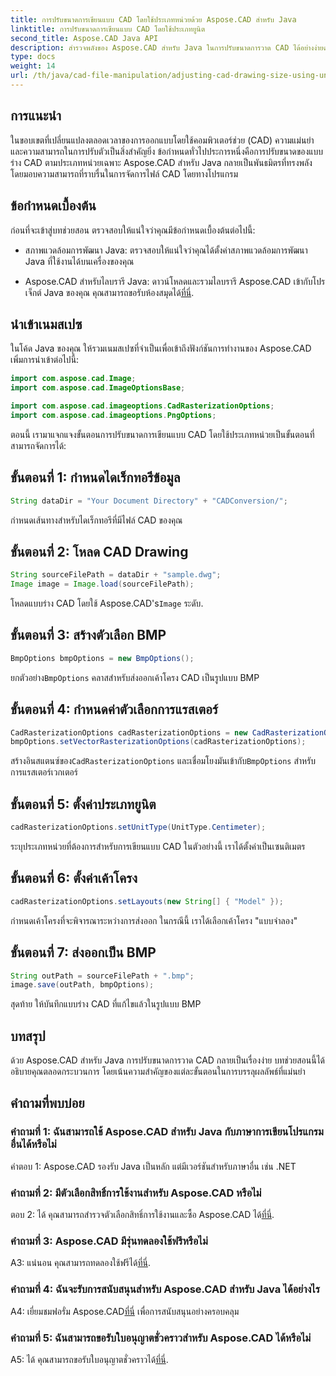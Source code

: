 ```yaml
---
title: การปรับขนาดการเขียนแบบ CAD โดยใช้ประเภทหน่วยด้วย Aspose.CAD สำหรับ Java
linktitle: การปรับขนาดการเขียนแบบ CAD โดยใช้ประเภทยูนิต
second_title: Aspose.CAD Java API
description: สำรวจพลังของ Aspose.CAD สำหรับ Java ในการปรับขนาดการวาด CAD ได้อย่างง่ายดาย ปฏิบัติตามคำแนะนำทีละขั้นตอนของเราเพื่อความแม่นยำและความสามารถในการปรับเปลี่ยน
type: docs
weight: 14
url: /th/java/cad-file-manipulation/adjusting-cad-drawing-size-using-unit-type/
---
```

## การแนะนำ

ในขอบเขตที่เปลี่ยนแปลงตลอดเวลาของการออกแบบโดยใช้คอมพิวเตอร์ช่วย (CAD) ความแม่นยำและความสามารถในการปรับตัวเป็นสิ่งสำคัญยิ่ง ข้อกำหนดทั่วไปประการหนึ่งคือการปรับขนาดของแบบร่าง CAD ตามประเภทหน่วยเฉพาะ Aspose.CAD สำหรับ Java กลายเป็นพันธมิตรที่ทรงพลัง โดยมอบความสามารถที่ราบรื่นในการจัดการไฟล์ CAD โดยทางโปรแกรม

## ข้อกำหนดเบื้องต้น

ก่อนที่จะเข้าสู่บทช่วยสอน ตรวจสอบให้แน่ใจว่าคุณมีข้อกำหนดเบื้องต้นต่อไปนี้:

- สภาพแวดล้อมการพัฒนา Java: ตรวจสอบให้แน่ใจว่าคุณได้ตั้งค่าสภาพแวดล้อมการพัฒนา Java ที่ใช้งานได้บนเครื่องของคุณ

-  Aspose.CAD สำหรับไลบรารี Java: ดาวน์โหลดและรวมไลบรารี Aspose.CAD เข้ากับโปรเจ็กต์ Java ของคุณ คุณสามารถขอรับห้องสมุดได้[ที่นี่](https://releases.aspose.com/cad/java/).

## นำเข้าเนมสเปซ

ในโค้ด Java ของคุณ ให้รวมเนมสเปซที่จำเป็นเพื่อเข้าถึงฟังก์ชันการทำงานของ Aspose.CAD เพิ่มการนำเข้าต่อไปนี้:

```java
import com.aspose.cad.Image;
import com.aspose.cad.ImageOptionsBase;

import com.aspose.cad.imageoptions.CadRasterizationOptions;
import com.aspose.cad.imageoptions.PngOptions;
```

ตอนนี้ เรามาแจกแจงขั้นตอนการปรับขนาดการเขียนแบบ CAD โดยใช้ประเภทหน่วยเป็นขั้นตอนที่สามารถจัดการได้:

## ขั้นตอนที่ 1: กำหนดไดเร็กทอรีข้อมูล

```java
String dataDir = "Your Document Directory" + "CADConversion/";
```

กำหนดเส้นทางสำหรับไดเร็กทอรีที่มีไฟล์ CAD ของคุณ

## ขั้นตอนที่ 2: โหลด CAD Drawing

```java
String sourceFilePath = dataDir + "sample.dwg";
Image image = Image.load(sourceFilePath);
```

 โหลดแบบร่าง CAD โดยใช้ Aspose.CAD's`Image` ระดับ.

## ขั้นตอนที่ 3: สร้างตัวเลือก BMP

```java
BmpOptions bmpOptions = new BmpOptions();
```

 ยกตัวอย่าง`BmpOptions` คลาสสำหรับส่งออกเค้าโครง CAD เป็นรูปแบบ BMP

## ขั้นตอนที่ 4: กำหนดค่าตัวเลือกการแรสเตอร์

```java
CadRasterizationOptions cadRasterizationOptions = new CadRasterizationOptions();
bmpOptions.setVectorRasterizationOptions(cadRasterizationOptions);
```

 สร้างอินสแตนซ์ของ`CadRasterizationOptions` และเชื่อมโยงมันเข้ากับ`BmpOptions` สำหรับการแรสเตอร์เวกเตอร์

## ขั้นตอนที่ 5: ตั้งค่าประเภทยูนิต

```java
cadRasterizationOptions.setUnitType(UnitType.Centimeter);
```

ระบุประเภทหน่วยที่ต้องการสำหรับการเขียนแบบ CAD ในตัวอย่างนี้ เราได้ตั้งค่าเป็นเซนติเมตร

## ขั้นตอนที่ 6: ตั้งค่าเค้าโครง

```java
cadRasterizationOptions.setLayouts(new String[] { "Model" });
```

กำหนดเค้าโครงที่จะพิจารณาระหว่างการส่งออก ในกรณีนี้ เราได้เลือกเค้าโครง "แบบจำลอง"

## ขั้นตอนที่ 7: ส่งออกเป็น BMP

```java
String outPath = sourceFilePath + ".bmp";
image.save(outPath, bmpOptions);
```

สุดท้าย ให้บันทึกแบบร่าง CAD ที่แก้ไขแล้วในรูปแบบ BMP

## บทสรุป

ด้วย Aspose.CAD สำหรับ Java การปรับขนาดการวาด CAD กลายเป็นเรื่องง่าย บทช่วยสอนนี้ได้อธิบายคุณตลอดกระบวนการ โดยเน้นความสำคัญของแต่ละขั้นตอนในการบรรลุผลลัพธ์ที่แม่นยำ

## คำถามที่พบบ่อย

### คำถามที่ 1: ฉันสามารถใช้ Aspose.CAD สำหรับ Java กับภาษาการเขียนโปรแกรมอื่นได้หรือไม่

คำตอบ 1: Aspose.CAD รองรับ Java เป็นหลัก แต่มีเวอร์ชันสำหรับภาษาอื่น เช่น .NET

### คำถามที่ 2: มีตัวเลือกสิทธิ์การใช้งานสำหรับ Aspose.CAD หรือไม่

 ตอบ 2: ได้ คุณสามารถสำรวจตัวเลือกสิทธิ์การใช้งานและซื้อ Aspose.CAD ได้[ที่นี่](https://purchase.aspose.com/buy).

### คำถามที่ 3: Aspose.CAD มีรุ่นทดลองใช้ฟรีหรือไม่

 A3: แน่นอน คุณสามารถทดลองใช้ฟรีได้[ที่นี่](https://releases.aspose.com/).

### คำถามที่ 4: ฉันจะรับการสนับสนุนสำหรับ Aspose.CAD สำหรับ Java ได้อย่างไร

 A4: เยี่ยมชมฟอรั่ม Aspose.CAD[ที่นี่](https://forum.aspose.com/c/cad/19) เพื่อการสนับสนุนอย่างครอบคลุม

### คำถามที่ 5: ฉันสามารถขอรับใบอนุญาตชั่วคราวสำหรับ Aspose.CAD ได้หรือไม่

 A5: ได้ คุณสามารถขอรับใบอนุญาตชั่วคราวได้[ที่นี่](https://purchase.aspose.com/temporary-license/).